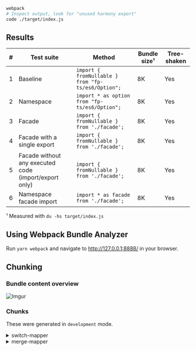```bash
webpack
# Inspect output, look for "unused harmony export"
code ./target/index.js
```

## Results

|  #  | Test suite                                            | Method                                             | Bundle size¹ | Tree-shaken |
| :-: | ----------------------------------------------------- | -------------------------------------------------- | ------------ | ----------- |
|  1  | Baseline                                              | `import { fromNullable } from "fp-ts/es6/Option";` | 8K           | Yes         |
|  2  | Namespace                                             | `import * as option from "fp-ts/es6/Option";`      | 8K           | Yes         |
|  3  | Facade                                                | `import { fromNullable } from './facade';`         | 8K           | Yes         |
|  4  | Facade with a single export                           | `import { fromNullable } from './facade';`         | 8K           | Yes         |
|  5  | Facade without any executed code (import/export only) | `import { fromNullable } from './facade';`         | 8K           | Yes         |
|  6  | Namespace facade import                               | `import * as facade from './facade';`              | 8K           | Yes         |

¹ Measured with `du -hs target/index.js`

## Using Webpack Bundle Analyzer

Run `yarn webpack` and navigate to http://127.0.0.1:8888/ in your browser.

## Chunking

### Bundle content overview

![Imgur](https://i.imgur.com/MWci6J1.jpg)

### Chunks

These were generated in `development` mode.

<details>
<summary>switch-mapper</summary>

```js
(window["webpackJsonp"] = window["webpackJsonp"] || []).push([["switch-mapper"],{

/***/ "./src/switch-mapper.js":
/*!******************************!*\
  !*** ./src/switch-mapper.js ***!
  \******************************/
/*! exports provided: default */
/*! all exports used */
/***/ (function(module, __webpack_exports__, __webpack_require__) {

"use strict";
__webpack_require__.r(__webpack_exports__);
/* harmony import */ var rxjs__WEBPACK_IMPORTED_MODULE_0__ = __webpack_require__(/*! rxjs */ "./node_modules/rxjs/_esm5/index.js");
/* harmony import */ var rxjs_operators__WEBPACK_IMPORTED_MODULE_1__ = __webpack_require__(/*! rxjs/operators */ "./node_modules/rxjs/_esm5/operators/index.js");



/* harmony default export */ __webpack_exports__["default"] = (Rx.of(1).pipe(
  Object(rxjs_operators__WEBPACK_IMPORTED_MODULE_1__[/* map */ "a"])(value => value + 1),
  Object(rxjs_operators__WEBPACK_IMPORTED_MODULE_1__[/* switchMap */ "c"])(rxjs__WEBPACK_IMPORTED_MODULE_0__[/* identity */ "a"])
));


/***/ })

}]);
```


</details>

<details>
<summary>merge-mapper</summary>

```js
(window["webpackJsonp"] = window["webpackJsonp"] || []).push([["merge-mapper"],{

/***/ "./src/merge-mapper.js":
/*!*****************************!*\
  !*** ./src/merge-mapper.js ***!
  \*****************************/
/*! exports provided: default */
/*! all exports used */
/***/ (function(module, __webpack_exports__, __webpack_require__) {

"use strict";
__webpack_require__.r(__webpack_exports__);
/* harmony import */ var rxjs__WEBPACK_IMPORTED_MODULE_0__ = __webpack_require__(/*! rxjs */ "./node_modules/rxjs/_esm5/index.js");
/* harmony import */ var rxjs_operators__WEBPACK_IMPORTED_MODULE_1__ = __webpack_require__(/*! rxjs/operators */ "./node_modules/rxjs/_esm5/operators/index.js");



/* harmony default export */ __webpack_exports__["default"] = (Rx.of(1).pipe(
  Object(rxjs_operators__WEBPACK_IMPORTED_MODULE_1__[/* map */ "a"])(value => value + 1),
  Object(rxjs_operators__WEBPACK_IMPORTED_MODULE_1__[/* mergeMap */ "b"])(rxjs__WEBPACK_IMPORTED_MODULE_0__[/* identity */ "a"])
));


/***/ })

}]);
```

</details>
